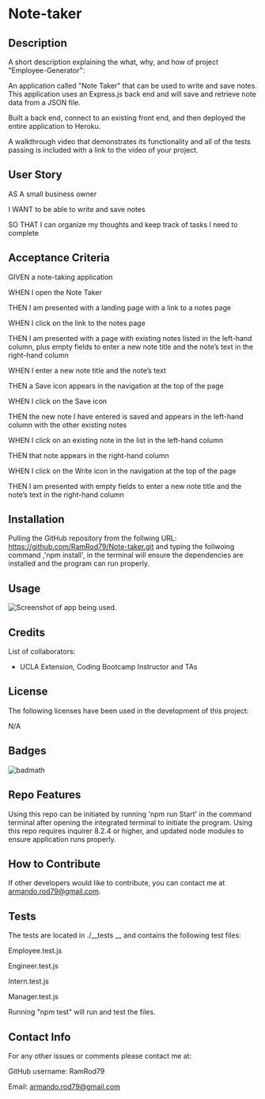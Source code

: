 # Note-taker

## Description

A short description explaining the what, why, and how of project "Employee-Generator":

An application called "Note Taker" that can be used to write and save notes. This application uses an Express.js back end and will save and retrieve note data from a JSON file.

Built a back end, connect to an existing front end, and then deployed the entire application to Heroku.

A walkthrough video that demonstrates its functionality and all of the tests passing is included with a link to the video of your project. 

## User Story

AS A small business owner

I WANT to be able to write and save notes

SO THAT I can organize my thoughts and keep track of tasks I need to complete

## Acceptance Criteria

GIVEN a note-taking application

WHEN I open the Note Taker

THEN I am presented with a landing page with a link to a notes page

WHEN I click on the link to the notes page

THEN I am presented with a page with existing notes listed in the left-hand column, plus empty fields to enter a new note title and the note’s text in the right-hand column

WHEN I enter a new note title and the note’s text

THEN a Save icon appears in the navigation at the top of the page

WHEN I click on the Save icon

THEN the new note I have entered is saved and appears in the left-hand column with the other existing notes

WHEN I click on an existing note in the list in the left-hand column

THEN that note appears in the right-hand column

WHEN I click on the Write icon in the navigation at the top of the page

THEN I am presented with empty fields to enter a new note title and the note’s text in the right-hand column

## Installation

Pulling the GitHub repository from the follwing URL: https://github.com/RamRod79/Note-taker.git and typing the follwoing command ,'npm install', in the terminal will ensure the dependencies are installed and the program can run properly.


## Usage

![Screenshot of app being used.](./assets/images/Screenshot1.jpg)

## Credits

List of collaborators:

- UCLA Extension, Coding Bootcamp Instructor and TAs

## License

The following licenses have been used in the development of this project:

N/A


## Badges

![badmath](https://img.shields.io/github/languages/top/lernantino/badmath)


## Repo Features

Using this repo can be initiated by running 'npm run Start' in the command terminal after opening the integrated terminal to initiate the program. Using this repo requires inquirer 8.2.4 or higher, and updated node modules to ensure application runs properly.

## How to Contribute

If other developers would like to contribute, you can contact me at armando.rod79@gmail.com.

## Tests

The tests are located in ./__tests __  and contains the following test files:

Employee.test.js

Engineer.test.js

Intern.test.js

Manager.test.js

Running "npm test" will run and test the files.

## Contact Info

For any other issues or comments please contact me at:

GitHub username: RamRod79

Email: armando.rod79@gmail.com